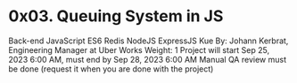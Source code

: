 # 0x03. Queuing System in JS
Back-end
JavaScript
ES6
Redis
NodeJS
ExpressJS
Kue
 By: Johann Kerbrat, Engineering Manager at Uber Works
 Weight: 1
 Project will start Sep 25, 2023 6:00 AM, must end by Sep 28, 2023 6:00 AM
 Manual QA review must be done (request it when you are done with the project)